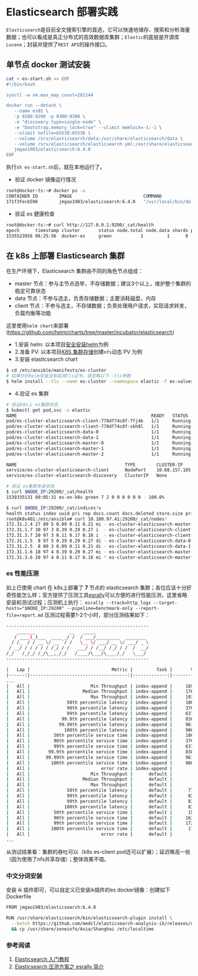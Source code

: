 # Elasticsearch 部署实践

`Elasticsearch`是目前全文搜索引擎的首选，它可以快速地储存、搜索和分析海量数据；也可以看成是真正分布式的高效数据库集群；`Elastic`的底层是开源库`Lucene`；封装并提供了`REST API`的操作接口。

## 单节点 docker 测试安装

``` bash
cat > es-start.sh << EOF
#!/bin/bash

sysctl -w vm.max_map_count=262144

docker run --detach \
   --name es01 \
   -p 9200:9200 -p 9300:9300 \
   -e "discovery.type=single-node" \
   -e "bootstrap.memory_lock=true" --ulimit memlock=-1:-1 \
   --ulimit nofile=65536:65536 \
   --volume /srv/elasticsearch/data:/usr/share/elasticsearch/data \
   --volume /srv/elasticsearch/elasticsearch.yml:/usr/share/elasticsearch/config/elasticsearch.yml \
   jmgao1983/elasticsearch:6.4.0
EOF
```

执行`sh es-start.sh`后，就在本地运行了。

- 验证 docker 镜像运行情况

``` bash
root@docker-ts:~# docker ps -a
CONTAINER ID        IMAGE                           COMMAND                  CREATED             STATUS              PORTS                                            NAMES
171f3fecb596        jmgao1983/elasticsearch:6.4.0   "/usr/local/bin/do..."   2 hours ago         Up 2 hours          0.0.0.0:9200->9200/tcp, 0.0.0.0:9300->9300/tcp   es01
```

- 验证 es 健康检查

``` bash
root@docker-ts:~# curl http://127.0.0.1:9200/_cat/health
epoch      timestamp cluster       status node.total node.data shards pri relo init unassign pending_tasks max_task_wait_time active_shards_percent
1535523956 06:25:56  docker-es     green           1         1      0   0    0    0        0             0                  -                100.0%
```

## 在 k8s 上部署 Elasticsearch 集群

在生产环境下，Elasticsearch 集群由不同的角色节点组成：

- master 节点：参与主节点选举，不存储数据；建议3个以上，维护整个集群的稳定可靠状态
- data 节点：不参与选主，负责存储数据；主要消耗磁盘，内存
- client 节点：不参与选主，不存储数据；负责处理用户请求，实现请求转发，负载均衡等功能

这里使用`helm chart`来部署 (https://github.com/helm/charts/tree/master/incubator/elasticsearch)

- 1.安装 helm: 以本项目[安全安装helm](../guide/helm.md)为例
- 2.准备 PV: 以本项目[K8S 集群存储](../setup/08-cluster-storage.md)创建`nfs`动态 PV 为例
- 3.安装 elasticsearch chart

``` bash
$ cd /etc/ansible/manifests/es-cluster
# 如果你的helm安装没有启用tls证书，请忽略以下--tls参数
$ helm install --tls --name es-cluster --namespace elastic -f es-values.yaml elasticsearch
```

- 4.验证 es 集群

``` bash
# 验证k8s上 es集群状态
$ kubectl get pod,svc -n elastic
NAME                                                   READY   STATUS    RESTARTS   AGE
pod/es-cluster-elasticsearch-client-778df74c8f-7fj4k   1/1     Running   0          2m17s
pod/es-cluster-elasticsearch-client-778df74c8f-skh8l   1/1     Running   0          2m3s
pod/es-cluster-elasticsearch-data-0                    1/1     Running   0          25m
pod/es-cluster-elasticsearch-data-1                    1/1     Running   0          11m
pod/es-cluster-elasticsearch-master-0                  1/1     Running   0          25m
pod/es-cluster-elasticsearch-master-1                  1/1     Running   0          12m
pod/es-cluster-elasticsearch-master-2                  1/1     Running   0          10m

NAME                                         TYPE        CLUSTER-IP      EXTERNAL-IP   PORT(S)                         AGE
service/es-cluster-elasticsearch-client      NodePort    10.68.157.105   <none>        9200:29200/TCP,9300:29300/TCP   25m
service/es-cluster-elasticsearch-discovery   ClusterIP   None            <none>        9300/TCP                        25m

# 验证 es集群本身状态
$ curl $NODE_IP:29200/_cat/health
1539335131 09:05:31 es-on-k8s green 7 2 0 0 0 0 0 0 - 100.0%

$ curl $NODE_IP:29200/_cat/indices?v
health status index uuid pri rep docs.count docs.deleted store.size pri.store.size
root@k8s401:/etc/ansible# curl 10.100.97.41:29200/_cat/nodes?
172.31.2.4 27 80 5 0.09 0.11 0.21 mi - es-cluster-elasticsearch-master-0
172.31.1.7 30 97 3 0.39 0.29 0.27 i  - es-cluster-elasticsearch-client-778df74c8f-skh8l
172.31.3.7 20 97 3 0.11 0.17 0.18 i  - es-cluster-elasticsearch-client-778df74c8f-7fj4k
172.31.1.5  8 97 5 0.39 0.29 0.27 di - es-cluster-elasticsearch-data-0
172.31.2.5  8 80 3 0.09 0.11 0.21 di - es-cluster-elasticsearch-data-1
172.31.1.6 18 97 4 0.39 0.29 0.27 mi - es-cluster-elasticsearch-master-2
172.31.3.6 20 97 4 0.11 0.17 0.18 mi * es-cluster-elasticsearch-master-1
```

### es 性能压测

如上已使用 chart 在 k8s上部署了 **7** 节点的 elasticsearch 集群；各位应该十分好奇性能怎么样；官方提供了压测工具[esrally](https://github.com/elastic/rally)可以方便的进行性能压测，这里省略安装和测试过程；压测机上执行：
`esrally --track=http_logs --target-hosts="$NODE_IP:29200" --pipeline=benchmark-only --report-file=report.md`
压测过程需要1-2个小时，部分压测结果如下：

``` bash
------------------------------------------------------
    _______             __   _____
   / ____(_)___  ____ _/ /  / ___/_________  ________
  / /_  / / __ \/ __ `/ /   \__ \/ ___/ __ \/ ___/ _ \
 / __/ / / / / / /_/ / /   ___/ / /__/ /_/ / /  /  __/
/_/   /_/_/ /_/\__,_/_/   /____/\___/\____/_/   \___/
------------------------------------------------------

|   Lap |                               Metric |         Task |       Value |    Unit |
|------:|-------------------------------------:|-------------:|------------:|--------:|
...
|   All |                       Min Throughput | index-append |     16903.2 |  docs/s |
|   All |                    Median Throughput | index-append |     17624.4 |  docs/s |
|   All |                       Max Throughput | index-append |     19382.8 |  docs/s |
|   All |              50th percentile latency | index-append |     1865.74 |      ms |
|   All |              90th percentile latency | index-append |     3708.04 |      ms |
|   All |              99th percentile latency | index-append |     6379.49 |      ms |
|   All |            99.9th percentile latency | index-append |     8389.74 |      ms |
|   All |           99.99th percentile latency | index-append |     9612.84 |      ms |
|   All |             100th percentile latency | index-append |     9861.02 |      ms |
|   All |         50th percentile service time | index-append |     1865.74 |      ms |
|   All |         90th percentile service time | index-append |     3708.04 |      ms |
|   All |         99th percentile service time | index-append |     6379.49 |      ms |
|   All |       99.9th percentile service time | index-append |     8389.74 |      ms |
|   All |      99.99th percentile service time | index-append |     9612.84 |      ms |
|   All |        100th percentile service time | index-append |     9861.02 |      ms |
|   All |                           error rate | index-append |           0 |       % |
|   All |                       Min Throughput |      default |        0.66 |   ops/s |
|   All |                    Median Throughput |      default |        0.66 |   ops/s |
|   All |                       Max Throughput |      default |        0.66 |   ops/s |
|   All |              50th percentile latency |      default |      770131 |      ms |
|   All |              90th percentile latency |      default |      825511 |      ms |
|   All |              99th percentile latency |      default |      838030 |      ms |
|   All |             100th percentile latency |      default |      839382 |      ms |
|   All |         50th percentile service time |      default |      1539.4 |      ms |
|   All |         90th percentile service time |      default |     1635.39 |      ms |
|   All |         99th percentile service time |      default |     1728.02 |      ms |
|   All |        100th percentile service time |      default |      1736.2 |      ms |
|   All |                           error rate |      default |           0 |       % |
...
```

从测试结果看：集群的吞吐可以（k8s es-client pod还可以扩展）；延迟略高一些（因为使用了nfs共享存储）；整体效果不错。

### 中文分词安装

安装 ik 插件即可，可以自定义已安装ik插件的es docker镜像：创建如下 Dockerfile

``` bash
FROM jmgao1983/elasticsearch:6.4.0

RUN /usr/share/elasticsearch/bin/elasticsearch-plugin install \
  --batch https://github.com/medcl/elasticsearch-analysis-ik/releases/download/v6.4.0/elasticsearch-analysis-ik-6.4.0.zip \
  && cp /usr/share/zoneinfo/Asia/Shanghai /etc/localtime
```

### 参考阅读

1. [Elasticsearch 入门教程](http://www.ruanyifeng.com/blog/2017/08/elasticsearch.html)
2. [Elasticsearch 压测方案之 esrally 简介](https://segmentfault.com/a/1190000011174694)
